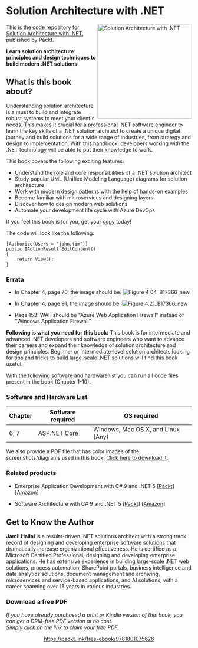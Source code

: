 # Solution Architecture with .NET

<a href="https://www.packtpub.com/web-development/solution-architecture-with-net?utm_source=github&utm_medium=repository&utm_campaign=9781801075626"><img src="https://static.packt-cdn.com/products/9781801075626/cover/smaller" alt="Solution Architecture with .NET" height="256px" align="right"></a>

This is the code repository for [Solution Architecture with .NET](https://www.packtpub.com/web-development/solution-architecture-with-net?utm_source=github&utm_medium=repository&utm_campaign=9781801075626), published by Packt.

**Learn solution architecture principles and design techniques to build modern .NET solutions**

## What is this book about?
Understanding solution architecture is a must to build and integrate robust systems to meet your client's needs. This makes it crucial for a professional .NET software engineer to learn the key skills of a .NET solution architect to create a unique digital journey and build solutions for a wide range of industries, from strategy and design to implementation. With this handbook, developers working with the .NET technology will be able to put their knowledge to work. 

This book covers the following exciting features:
- Understand the role and core responsibilities of a .NET solution architect
- Study popular UML (Unified Modeling Language) diagrams for solution architecture
- Work with modern design patterns with the help of hands-on examples
- Become familiar with microservices and designing layers
- Discover how to design modern web solutions
- Automate your development life cycle with Azure DevOps

If you feel this book is for you, get your [copy](https://www.amazon.com/dp/180107562X) today!

The code will look like the following:
```
[Authorize(Users = "john,tim")]
public IActionResult EditContent() 
{  
    return View(); 
}
```
### Errata
- In Chapter 4, page 70, the image should be:
![Figure 4 04_B17366_new](https://user-images.githubusercontent.com/44356744/134169424-0a87b3e5-0cd5-4ceb-813a-8d27bd35610c.png)

- In Chapter 4, page 91, the image should be:
![Figure 4.21_B17366_new](https://user-images.githubusercontent.com/44356744/134169653-6de12e09-fe77-4f69-b55d-ecad206655b1.png)

- Page 153:
  WAF should be "Azure Web Application Firewall" instead of "Windows Application Firewall"

**Following is what you need for this book:**
This book is for intermediate and advanced .NET developers and software engineers who want to advance their careers and expand their knowledge of solution architecture and design principles. Beginner or intermediate-level solution architects looking for tips and tricks to build large-scale .NET solutions will find this book useful.

With the following software and hardware list you can run all code files present in the book (Chapter 1-10).

### Software and Hardware List
| Chapter | Software required | OS required |
| -------- | ------------------------------------ | ----------------------------------- |
| 6, 7 | ASP.NET Core | Windows, Mac OS X, and Linux (Any) |


We also provide a PDF file that has color images of the screenshots/diagrams used in this book. [Click here to download it](https://static.packt-cdn.com/downloads/9781801075626_ColorImages.pdf).

### Related products
* Enterprise Application Development with C# 9 and .NET 5 [[Packt]](https://www.packtpub.com/product/enterprise-application-development-with-c-9-and-net-5/9781800209442) [[Amazon]](https://www.amazon.com/dp/1800209444)

* Software Architecture with C# 9 and .NET 5  [[Packt]](https://www.packtpub.com/product/software-architecture-with-c-9-and-net-5-second-edition/9781800566040) [[Amazon]](https://www.amazon.com/dp/B08Q8PNK29)


## Get to Know the Author
**Jamil Hallal**
is a results-driven .NET solutions architect with a strong track record of designing and developing enterprise software solutions that dramatically increase organizational effectiveness. He is certified as a Microsoft Certified Professional, designing and developing enterprise applications. He has extensive experience in building large-scale .NET web solutions, process automation, SharePoint portals, business intelligence and data analytics solutions, document management and archiving, microservices and service-based applications, and AI solutions, with a career spanning over 15 years in various industries.
### Download a free PDF

 <i>If you have already purchased a print or Kindle version of this book, you can get a DRM-free PDF version at no cost.<br>Simply click on the link to claim your free PDF.</i>
<p align="center"> <a href="https://packt.link/free-ebook/9781801075626">https://packt.link/free-ebook/9781801075626 </a> </p>
